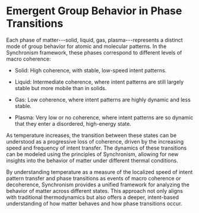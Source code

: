 # Emergent Group Behavior in Phase Transitions

Each phase of matter---solid, liquid, gas, plasma---represents a
distinct mode of group behavior for atomic and molecular patterns. In
the Synchronism framework, these phases correspond to different levels
of macro coherence:

-   Solid: High coherence, with stable, low-speed intent patterns.

-   Liquid: Intermediate coherence, where intent patterns are still
    largely stable but more mobile than in solids.

-   Gas: Low coherence, where intent patterns are highly dynamic and
    less stable.

-   Plasma: Very low or no coherence, where intent patterns are so
    dynamic that they enter a disordered, high-energy state.

As temperature increases, the transition between these states can be
understood as a progressive loss of coherence, driven by the increasing
speed and frequency of intent transfer. The dynamics of these
transitions can be modeled using the principles of Synchronism, allowing
for new insights into the behavior of matter under different thermal
conditions.

By understanding temperature as a measure of the localized speed of
intent pattern transfer and phase transitions as events of macro
coherence or decoherence, Synchronism provides a unified framework for
analyzing the behavior of matter across different states. This approach
not only aligns with traditional thermodynamics but also offers a
deeper, intent-based understanding of how matter behaves and how phase
transitions occur.
